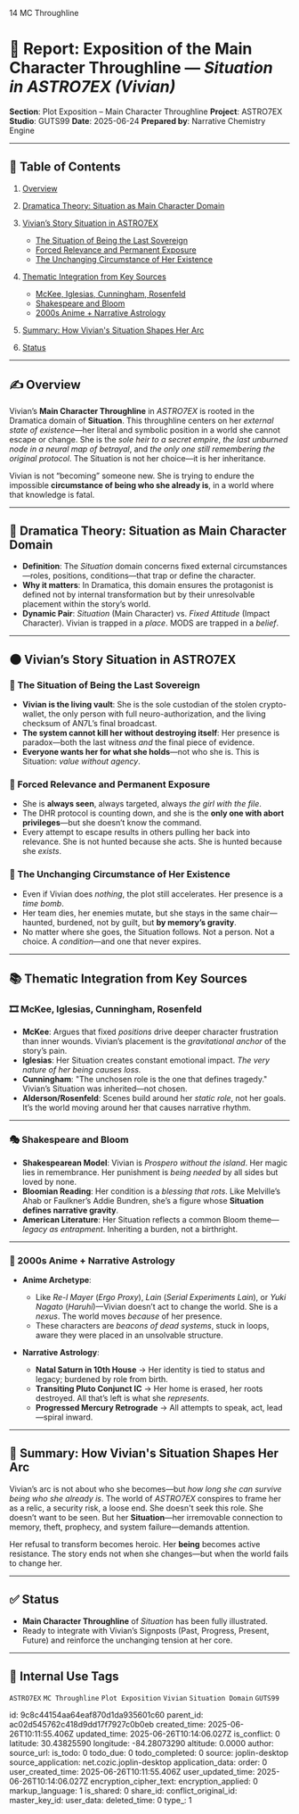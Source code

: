 14 MC Throughline

# 📘 Report: Exposition of the Main Character Throughline — *Situation in ASTRO7EX (Vivian)*

**Section**: Plot Exposition – Main Character Throughline
**Project**: ASTRO7EX
**Studio**: GUTS99
**Date**: 2025-06-24
**Prepared by**: Narrative Chemistry Engine

---

## 📓 Table of Contents

1. [Overview](#overview)
2. [Dramatica Theory: Situation as Main Character Domain](#dramatica-theory-situation-as-main-character-domain)
3. [Vivian’s Story Situation in ASTRO7EX](#vivians-story-situation-in-astro7ex)

   * [The Situation of Being the Last Sovereign](#the-situation-of-being-the-last-sovereign)
   * [Forced Relevance and Permanent Exposure](#forced-relevance-and-permanent-exposure)
   * [The Unchanging Circumstance of Her Existence](#the-unchanging-circumstance-of-her-existence)
4. [Thematic Integration from Key Sources](#thematic-integration-from-key-sources)

   * [McKee, Iglesias, Cunningham, Rosenfeld](#mckee-iglesias-cunningham-rosenfeld)
   * [Shakespeare and Bloom](#shakespeare-and-bloom)
   * [2000s Anime + Narrative Astrology](#2000s-anime--narrative-astrology)
5. [Summary: How Vivian's Situation Shapes Her Arc](#summary-how-vivians-situation-shapes-her-arc)
6. [Status](#status)

---

## ✍️ Overview

Vivian’s **Main Character Throughline** in *ASTRO7EX* is rooted in the Dramatica domain of **Situation**. This throughline centers on her *external state of existence*—her literal and symbolic position in a world she cannot escape or change. She is the *sole heir to a secret empire*, *the last unburned node in a neural map of betrayal*, and *the only one still remembering the original protocol*. The Situation is not her choice—it is her inheritance.

Vivian is not “becoming” someone new. She is trying to endure the impossible **circumstance of being who she already is**, in a world where that knowledge is fatal.

---

## 🧠 Dramatica Theory: Situation as Main Character Domain

* **Definition**: The *Situation* domain concerns fixed external circumstances—roles, positions, conditions—that trap or define the character.
* **Why it matters**: In Dramatica, this domain ensures the protagonist is defined not by internal transformation but by their unresolvable placement within the story’s world.
* **Dynamic Pair**: *Situation* (Main Character) vs. *Fixed Attitude* (Impact Character). Vivian is trapped in a *place*. MODS are trapped in a *belief*.

---

## 🌑 Vivian’s Story Situation in ASTRO7EX

### 👑 The Situation of Being the Last Sovereign

* **Vivian is the living vault**: She is the sole custodian of the stolen crypto-wallet, the only person with full neuro-authorization, and the living checksum of AN7L’s final broadcast.
* **The system cannot kill her without destroying itself**: Her presence is paradox—both the last witness *and* the final piece of evidence.
* **Everyone wants her for what she holds**—not who she is. This is Situation: *value without agency*.

### 🔦 Forced Relevance and Permanent Exposure

* She is **always seen**, always targeted, always *the girl with the file*.
* The DHR protocol is counting down, and she is the **only one with abort privileges**—but she doesn’t know the command.
* Every attempt to escape results in others pulling her back into relevance. She is not hunted because she acts. She is hunted because she *exists*.

### 🧊 The Unchanging Circumstance of Her Existence

* Even if Vivian does *nothing*, the plot still accelerates. Her presence is a *time bomb*.
* Her team dies, her enemies mutate, but she stays in the same chair—haunted, burdened, not by guilt, but **by memory’s gravity**.
* No matter where she goes, the Situation follows. Not a person. Not a choice. A *condition*—and one that never expires.

---

## 📚 Thematic Integration from Key Sources

### 🎞️ McKee, Iglesias, Cunningham, Rosenfeld

* **McKee**: Argues that fixed *positions* drive deeper character frustration than inner wounds. Vivian’s placement is the *gravitational anchor* of the story’s pain.
* **Iglesias**: Her Situation creates constant emotional impact. *The very nature of her being causes loss.*
* **Cunningham**: "The unchosen role is the one that defines tragedy." Vivian’s Situation was inherited—not chosen.
* **Alderson/Rosenfeld**: Scenes build around her *static role*, not her goals. It’s the world moving around her that causes narrative rhythm.

---

### 🎭 Shakespeare and Bloom

* **Shakespearean Model**: Vivian is *Prospero without the island*. Her magic lies in remembrance. Her punishment is *being needed* by all sides but loved by none.
* **Bloomian Reading**: Her condition is a *blessing that rots*. Like Melville’s Ahab or Faulkner’s Addie Bundren, she’s a figure whose **Situation defines narrative gravity**.
* **American Literature**: Her Situation reflects a common Bloom theme—*legacy as entrapment*. Inheriting a burden, not a birthright.

---

### 🌌 2000s Anime + Narrative Astrology

* **Anime Archetype**:

  * Like *Re-l Mayer* (*Ergo Proxy*), *Lain* (*Serial Experiments Lain*), or *Yuki Nagato* (*Haruhi*)—Vivian doesn’t act to change the world. She is a *nexus*. The world moves *because* of her presence.
  * These characters are *beacons of dead systems*, stuck in loops, aware they were placed in an unsolvable structure.
* **Narrative Astrology**:

  * **Natal Saturn in 10th House** → Her identity is tied to status and legacy; burdened by role from birth.
  * **Transiting Pluto Conjunct IC** → Her home is erased, her roots destroyed. All that’s left is what she *represents*.
  * **Progressed Mercury Retrograde** → All attempts to speak, act, lead—spiral inward.

---

## 🎯 Summary: How Vivian's Situation Shapes Her Arc

Vivian’s arc is not about who she becomes—but *how long she can survive being who she already is*. The world of *ASTRO7EX* conspires to frame her as a relic, a security risk, a loose end. She doesn't seek this role. She doesn’t want to be seen. But her **Situation**—her irremovable connection to memory, theft, prophecy, and system failure—demands attention.

Her refusal to transform becomes heroic. Her **being** becomes active resistance. The story ends not when she changes—but when the world fails to change her.

---

## ✅ Status

* **Main Character Throughline** of *Situation* has been fully illustrated.
* Ready to integrate with Vivian’s Signposts (Past, Progress, Present, Future) and reinforce the unchanging tension at her core.

---

## 🧪 Internal Use Tags

`ASTRO7EX` `MC Throughline` `Plot Exposition` `Vivian` `Situation Domain` `GUTS99`


id: 9c8c44154aa64eaf870d1da935601c60
parent_id: ac02d545762c418d9dd17f7927c0b0eb
created_time: 2025-06-26T10:11:55.406Z
updated_time: 2025-06-26T10:14:06.027Z
is_conflict: 0
latitude: 30.43825590
longitude: -84.28073290
altitude: 0.0000
author: 
source_url: 
is_todo: 0
todo_due: 0
todo_completed: 0
source: joplin-desktop
source_application: net.cozic.joplin-desktop
application_data: 
order: 0
user_created_time: 2025-06-26T10:11:55.406Z
user_updated_time: 2025-06-26T10:14:06.027Z
encryption_cipher_text: 
encryption_applied: 0
markup_language: 1
is_shared: 0
share_id: 
conflict_original_id: 
master_key_id: 
user_data: 
deleted_time: 0
type_: 1